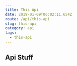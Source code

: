 ```yaml
---
title: This Api
date: 2019-01-09T06:02:11.654Z
route: /api/this-api
slug: this-api
category: api
tags:
  - this-api
---
```

## Api Stuff
